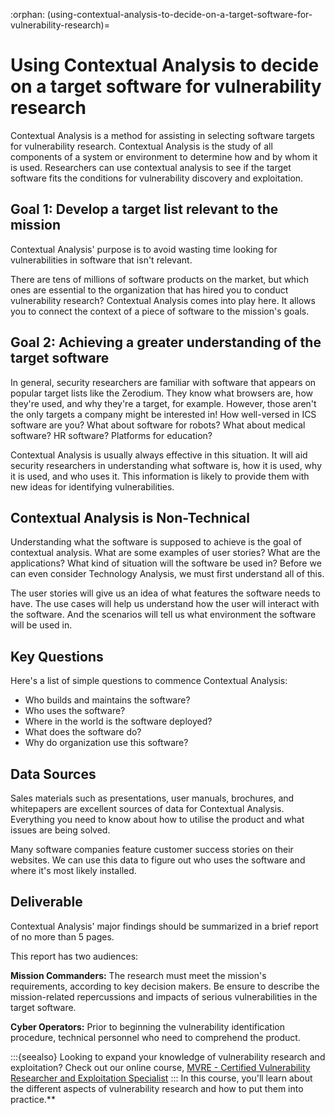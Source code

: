 :orphan:
(using-contextual-analysis-to-decide-on-a-target-software-for-vulnerability-research)=

# Using Contextual Analysis to decide on a target software for vulnerability research

Contextual Analysis is a method for assisting in selecting software targets for vulnerability research. Contextual Analysis is the study of all components of a system or environment to determine how and by whom it is used. Researchers can use contextual analysis to see if the target software fits the conditions for vulnerability discovery and exploitation.

## Goal 1: Develop a target list relevant to the mission

Contextual Analysis' purpose is to avoid wasting time looking for vulnerabilities in software that isn't relevant.

There are tens of millions of software products on the market, but which ones are essential to the organization that has hired you to conduct vulnerability research? Contextual Analysis comes into play here. It allows you to connect the context of a piece of software to the mission's goals.

## Goal 2: Achieving a greater understanding of the target software

In general, security researchers are familiar with software that appears on popular target lists like the Zerodium. They know what browsers are, how they're used, and why they're a target, for example. However, those aren't the only targets a company might be interested in! How well-versed in ICS software are you? What about software for robots? What about medical software? HR software? Platforms for education?

Contextual Analysis is usually always effective in this situation. It will aid security researchers in understanding what software is, how it is used, why it is used, and who uses it. This information is likely to provide them with new ideas for identifying vulnerabilities.

## Contextual Analysis is Non-Technical

Understanding what the software is supposed to achieve is the goal of contextual analysis. What are some examples of user stories? What are the applications? What kind of situation will the software be used in? Before we can even consider Technology Analysis, we must first understand all of this.

The user stories will give us an idea of what features the software needs to have. The use cases will help us understand how the user will interact with the software. And the scenarios will tell us what environment the software will be used in.

## Key Questions

Here's a list of simple questions to commence Contextual Analysis:

- Who builds and maintains the software?
- Who uses the software?
- Where in the world is the software deployed?
- What does the software do?
- Why do organization use this software?

## Data Sources

Sales materials such as presentations, user manuals, brochures, and whitepapers are excellent sources of data for Contextual Analysis. Everything you need to know about how to utilise the product and what issues are being solved.

Many software companies feature customer success stories on their websites. We can use this data to figure out who uses the software and where it's most likely installed.

## Deliverable

Contextual Analysis' major findings should be summarized in a brief report of no more than 5 pages.

This report has two audiences:

**Mission Commanders:** The research must meet the mission's requirements, according to key decision makers. Be ensure to describe the mission-related repercussions and impacts of serious vulnerabilities in the target software.

**Cyber Operators:** Prior to beginning the vulnerability identification procedure, technical personnel who need to comprehend the product.

:::{seealso}
Looking to expand your knowledge of vulnerability research and exploitation? Check out our online course, [MVRE - Certified Vulnerability Researcher and Exploitation Specialist](https://www.mosse-institute.com/certifications/mvre-vulnerability-researcher-and-exploitation-specialist.html)
::: In this course, you'll learn about the different aspects of vulnerability research and how to put them into practice.**
